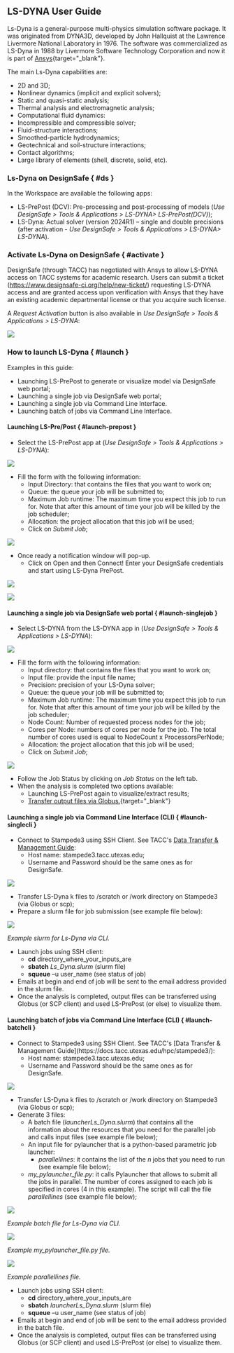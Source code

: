 ## LS-DYNA User Guide


Ls-Dyna is a general-purpose multi-physics simulation software package. It was originated from DYNA3D, developed by John Hallquist at the Lawrence Livermore National Laboratory in 1976. The software was commercialized as LS-Dyna in 1988 by Livermore Software Technology Corporation and now it is part of [Ansys](http://lsdyna.ansys.com){target="_blank"}.

The main Ls-Dyna capabilities are:

<ul>
	<li>2D and 3D;</li>
	<li>Nonlinear dynamics (implicit and explicit solvers);</li>
	<li>Static and quasi-static analysis;</li>
	<li>Thermal analysis and electromagnetic analysis;</li>
	<li>Computational fluid dynamics:</li>
	<li>Incompressible and compressible solver;</li>
	<li>Fluid-structure interactions;</li>
	<li>Smoothed-particle hydrodynamics;</li>
	<li>Geotechnical and soil-structure interactions;</li>
	<li>Contact algorithms;</li>
	<li>Large library of elements (shell, discrete, solid, etc).</li>
</ul>

### Ls-Dyna on DesignSafe { #ds }

In the Workspace are available the following apps:

<ul>
	<li>LS-PrePost (DCV): Pre-processing and post-processing of models (<i>Use DesignSafe &gt; Tools & Applications &gt; LS-DYNA&gt; LS-PrePost(DCV)</i>);</li>
	<li>LS-Dyna: Actual solver (version 2024R1) – single and double precisions (after activation - <i>Use DesignSafe &gt; Tools & Applications &gt; LS-DYNA&gt; LS-DYNA</i>).</li>
</ul>

### Activate Ls-Dyna on DesignSafe { #activate }

DesignSafe (through TACC) has negotiated with Ansys to allow LS-DYNA access on TACC systems for academic research. Users can submit a ticket (https://www.designsafe-ci.org/help/new-ticket/) requesting LS-DYNA access and are granted access upon verification with Ansys that they have an existing academic departmental license or that you acquire such license.

A <i>Request Activation</i> button is also available in <i>Use DesignSafe &gt; Tools & Applications &gt; LS-DYNA</i>:

![](./imgs/ls-dyna-21.png)

### How to launch LS-Dyna { #launch }

Examples in this guide:

<ul>
	<li>Launching LS-PrePost to generate or visualize model via DesignSafe web portal;</li>
	<li>Launching a single job via DesignSafe web portal;</li>
	<li>Launching a single job via Command Line Interface.</li>
	<li>Launching batch of jobs via Command Line Interface.</li>
</ul>

#### Launching LS-Pre/Post { #launch-prepost }

<ul>
	<li>Select the LS-PrePost app at (<i>Use DesignSafe &gt; Tools & Applications &gt; LS-DYNA</i>):</li>
</ul>

![](./imgs/ls-dyna-16.png)

<ul>
	<li>Fill the form with the following information:
	<ul>
		<li>Input Directory: that contains the files that you want to work on;</li>
		<li>Queue: the queue your job will be submitted to;</li>
		<li>Maximum Job runtime: The maximum time you expect this job to run for. Note that after this amount of time your job will be killed by the job scheduler;</li>
		<li>Allocation: the project allocation that this job will be used;</li>
		<li>Click on <i>Submit Job</i>;</li>
	</ul>
	</li>
</ul>

![](./imgs/ls-dyna-17.png)

<ul>
	<li>Once ready a notification window will pop-up.
	<ul>
		<li>Click on Open and then Connect! Enter your DesignSafe credentials and start using LS-Dyna PrePost.</li>
	</ul>
	</li>
</ul>

![](./imgs/ls-dyna-18.png)

![](./imgs/ls-dyna-19.png)

#### Launching a single job via DesignSafe web portal { #launch-singlejob }

<ul>
	<li>Select LS-DYNA from the LS-DYNA app in (<i>Use DesignSafe &gt; Tools & Applications &gt; LS-DYNA</i>):</li>
</ul>

![](./imgs/ls-dyna-20.png)

<ul>
	<li>Fill the form with the following information:
	<ul>
		<li>Input directory: that contains the files that you want to work on;</li>
		<li>Input file: provide the input file name;</li>
		<li>Precision: precision of your LS-Dyna solver;</li>
		<li>Queue: the queue your job will be submitted to;</li>
		<li>Maximum Job runtime: The maximum time you expect this job to run for. Note that after this amount of time your job will be killed by the job scheduler;</li>
		<li>Node Count: Number of requested process nodes for the job;</li>
		<li>Cores per Node: numbers of cores per node for the job. The total number of cores used is equal to NodeCount x ProcessorsPerNode;</li>
		<li>Allocation: the project allocation that this job will be used;</li>
		<li>Click on <i>Submit Job</i>;</li>
	</ul>
	</li>
</ul>

![](./imgs/ls-dyna-22.png)

* Follow the Job Status by clicking on <i>Job Status</i> on the left tab.
* When the analysis is completed two options available:
	* Launching LS-PrePost again to visualize/extract results;
	* [Transfer output files via Globus.](https://www.designsafe-ci.org/user-guide/managingdata/datatransfer/#globus){target="_blank"}

#### Launching a single job via Command Line Interface (CLI) { #launch-singlecli }

* Connect to Stampede3 using SSH Client. See TACC's [Data Transfer &amp; Management Guide](https://docs.tacc.utexas.edu/hpc/stampede3/):
	* Host name: stampede3.tacc.utexas.edu;
	* Username and Password should be the same ones as for DesignSafe.

![](./imgs/ls-dyna-23.png)

<ul>
	<li>Transfer LS-Dyna k files to /scratch or /work directory on Stampede3 (via Globus or scp);</li>
	<li>Prepare a slurm file for job submission (see example file below):
	</li>
</ul>

![](./imgs/ls-dyna-27.png)

<p><em>Example slurm for Ls-Dyna via CLI.</em></p>

<ul>
	<li>Launch jobs using SSH client:
	<ul>
		<li><strong>cd</strong> directory_where_your_inputs_are</li>
		<li><strong>sbatch</strong> <em>Ls_Dyna.slurm</em> (slurm file)</li>
		<li><strong>squeue</strong> –u user_name (see status of job)</li>
	</ul>
	</li>
	<li>Emails at begin and end of job will be sent to the email address provided in the slurm file.</li>
	<li>Once the analysis is completed, output files can be transferred using Globus (or SCP client) and used LS-PrePost (or else) to visualize them.</li>
</ul>

#### Launching batch of jobs via Command Line Interface (CLI) { #launch-batchcli }

<ul>
	<li>Connect to Stampede3 using SSH Client. See TACC's [Data Transfer &amp; Management Guide](https://docs.tacc.utexas.edu/hpc/stampede3/):
	<ul>
		<li>Host name: stampede3.tacc.utexas.edu;</li>
		<li>Username and Password should be the same ones as for DesignSafe.</li>
	</ul>
	</li>
</ul>

![](./imgs/ls-dyna-23.png)

<ul>
	<li>Transfer LS-Dyna k files to /scratch or /work directory on Stampede3 (via Globus or scp);</li>
	<li>Generate 3 files:
	<ul>
		<li>A batch file (<em>launcherLs_Dyna.slurm</em>) that contains all the information about the resources that you need for the parallel job and calls input files (see example file below);</li>
		<li>An input file for pylauncher that is a python-based parametric job launcher:
		<ul>
			<li><em>parallellines</em>: it contains the list of the <i>n</i> jobs that you need to run (see example file below);
			</li>
		</ul>
		</li>
		<li><em>my_pylauncher_file.py</em>: it calls Pylauncher that allows to submit all the jobs in parallel. The number of cores assigned to each job is specified in cores (4 in this example). The script will call the file <em>parallellines</em> (see example file below);</li>
	</ul>
	</li>
</ul>

![](./imgs/ls-dyna-24.png)

<p><em>Example batch file for Ls-Dyna via CLI.</em></p>

![](./imgs/ls-dyna-25.png)

<p><em>Example my_pylauncher_file.py file.</em></p>

![](./imgs/ls-dyna-26.png)

<p><em>Example parallellines file.</em></p>

<ul>
	<li>Launch jobs using SSH client:
	<ul>
		<li><strong>cd</strong> directory_where_your_inputs_are</li>
		<li><strong>sbatch</strong> <em>launcherLs_Dyna.slurm</em> (slurm file)</li>
		<li><strong>squeue</strong> –u user_name (see status of job)</li>
	</ul>
	</li>
	<li>Emails at begin and end of job will be sent to the email address provided in the batch file.</li>
	<li>Once the analysis is completed, output files can be transferred using Globus (or SCP client) and used LS-PrePost (or else) to visualize them.</li>
</ul>
